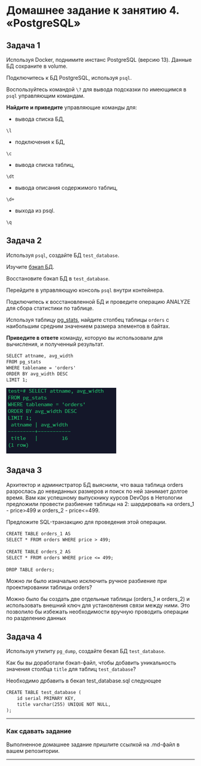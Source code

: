 # Домашнее задание к занятию 4. «PostgreSQL»

## Задача 1

Используя Docker, поднимите инстанс PostgreSQL (версию 13). Данные БД сохраните в volume.

Подключитесь к БД PostgreSQL, используя `psql`.

Воспользуйтесь командой `\?` для вывода подсказки по имеющимся в `psql` управляющим командам.

**Найдите и приведите** управляющие команды для:

- вывода списка БД,

```
\l
```

- подключения к БД,

```
\c
```

- вывода списка таблиц,

```
\dt
```

- вывода описания содержимого таблиц,

```
\d+
```

- выхода из psql.

```
\q
```

## Задача 2

Используя `psql`, создайте БД `test_database`.

Изучите [бэкап БД](https://github.com/netology-code/virt-homeworks/tree/virt-11/06-db-04-postgresql/test_data).

Восстановите бэкап БД в `test_database`.

Перейдите в управляющую консоль `psql` внутри контейнера.

Подключитесь к восстановленной БД и проведите операцию ANALYZE для сбора статистики по таблице.

Используя таблицу [pg_stats](https://postgrespro.ru/docs/postgresql/12/view-pg-stats), найдите столбец таблицы `orders` 
с наибольшим средним значением размера элементов в байтах.

**Приведите в ответе** команду, которую вы использовали для вычисления, и полученный результат.

```
SELECT attname, avg_width
FROM pg_stats
WHERE tablename = 'orders'
ORDER BY avg_width DESC
LIMIT 1;
```
![pgsql](https://github.com/gaming4funNel/db-04-postgresql/blob/main/img/pgsql1.png)

## Задача 3

Архитектор и администратор БД выяснили, что ваша таблица orders разрослась до невиданных размеров и
поиск по ней занимает долгое время. Вам как успешному выпускнику курсов DevOps в Нетологии предложили
провести разбиение таблицы на 2: шардировать на orders_1 - price>499 и orders_2 - price<=499.

Предложите SQL-транзакцию для проведения этой операции.

```
CREATE TABLE orders_1 AS
SELECT * FROM orders WHERE price > 499;

CREATE TABLE orders_2 AS
SELECT * FROM orders WHERE price <= 499;

DROP TABLE orders;
```

Можно ли было изначально исключить ручное разбиение при проектировании таблицы orders?

Можно было бы создать две отдельные таблицы (orders_1 и orders_2) и использовать внешний ключ для установления связи между ними. Это позволило бы избежать необходимости вручную проводить операции по разделению данных

## Задача 4

Используя утилиту `pg_dump`, создайте бекап БД `test_database`.

Как бы вы доработали бэкап-файл, чтобы добавить уникальность значения столбца `title` для таблиц `test_database`?

Необходимо дрбавить в бекап test_database.sql следующее

```
CREATE TABLE test_database (
    id serial PRIMARY KEY,
    title varchar(255) UNIQUE NOT NULL,
);
```

---

### Как cдавать задание

Выполненное домашнее задание пришлите ссылкой на .md-файл в вашем репозитории.

---